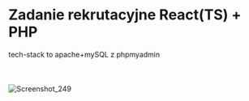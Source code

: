 # Zadanie rekrutacyjne React(TS) + PHP
tech-stack to apache+mySQL z phpmyadmin
<br>
<br>
<br>
<br>
![Screenshot_249](https://github.com/drlz0/zad-reactphp/assets/121700730/97b680ec-7641-418c-9d71-81d1f9aba286)
